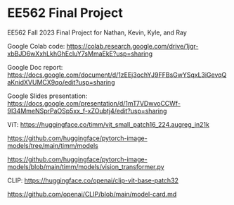 # EE562 Final Project
EE562 Fall 2023 Final Project for Nathan, Kevin, Kyle, and Ray

Google Colab code: https://colab.research.google.com/drive/1jgr-xbBJD6wXxhLkhGhEcluY7sMmaEkE?usp=sharing

Google Doc report: https://docs.google.com/document/d/1zEEj3ochYJ9FFBsGwYSqxL3iGevqQaKnidXVUMCX9qo/edit?usp=sharing

Google Slides presentation: https://docs.google.com/presentation/d/1mT7VDwvoCCWf-9I34MmeNSprPaOSp5xx_f-xZOubtj4/edit?usp=sharing

ViT: 
https://huggingface.co/timm/vit_small_patch16_224.augreg_in21k

https://github.com/huggingface/pytorch-image-models/tree/main/timm/models

https://github.com/huggingface/pytorch-image-models/blob/main/timm/models/vision_transformer.py

CLIP:
https://huggingface.co/openai/clip-vit-base-patch32

https://github.com/openai/CLIP/blob/main/model-card.md

